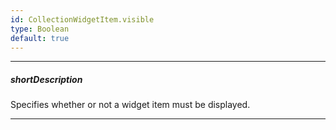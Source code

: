 ```yaml
---
id: CollectionWidgetItem.visible
type: Boolean
default: true
---
```

---
##### shortDescription
Specifies whether or not a widget item must be displayed.

---
